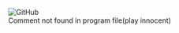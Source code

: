 ![GitHub](https://img.shields.io/github/license/sou318/soutils?color=0080ff)\
Comment not found in program file(play innocent)
